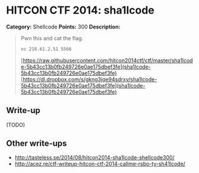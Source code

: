 # HITCON CTF 2014: sha1lcode

**Category:** Shellcode
**Points:** 300
**Description:**

> Pwn this and cat the flag.
>
> ```bash
> nc 210.61.2.51 5566
> ```
>
> [https://raw.githubusercontent.com/hitcon2014ctf/ctf/master/sha1lcode-5b43cc13b0fb249726e0ae175dbef3fe](sha1lcode-5b43cc13b0fb249726e0ae175dbef3fe)
> [https://dl.dropbox.com/s/gkng3jqe94sdrxy/sha1lcode-5b43cc13b0fb249726e0ae175dbef3fe](sha1lcode-5b43cc13b0fb249726e0ae175dbef3fe)

## Write-up

(TODO)

## Other write-ups

* <http://tasteless.se/2014/08/hitcon2014-sha1lcode-shellcode300/>
* http://acez.re/ctf-writeup-hitcon-ctf-2014-callme-rsbo-ty-sh41lcode/
